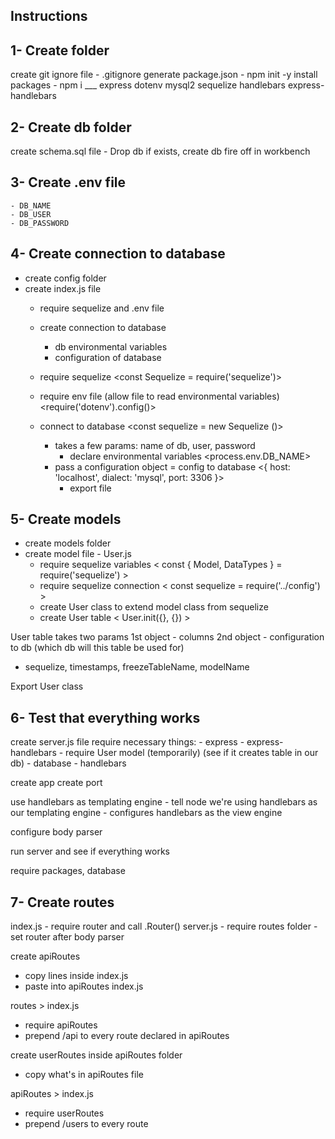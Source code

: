 ## Instructions

## 1- Create folder
create git ignore file - .gitignore
generate package.json - npm init -y
install packages - npm i ___ 
    express
    dotenv
    mysql2
    sequelize
    handlebars
    express-handlebars

## 2- Create db folder
create schema.sql file
    - Drop db if exists, create db
fire off in workbench

## 3- Create .env file
    - DB_NAME
    - DB_USER
    - DB_PASSWORD

## 4- Create connection to database
- create config folder
- create index.js file
    - require sequelize and .env file
    - create connection to database
        - db environmental variables
        - configuration of database


    - require sequelize <const Sequelize = require('sequelize')> 
    - require env file (allow file to read environmental variables)
        <require('dotenv').config()>
    - connect to database
        <const sequelize = new Sequelize ()>
        - takes a few params: name of db, user, password
            - declare environmental variables
                <process.env.DB_NAME>
        - pass a configuration object = config to database
                <{ host: 'localhost', dialect: 'mysql', port: 3306 }>
            - export file

## 5- Create models
- create models folder
- create model file - User.js
    - require sequelize variables
        < const { Model, DataTypes } = require('sequelize') >
    - require sequelize connection
        < const sequelize = require('../config') >
    - create User class to extend model class from sequelize
    - create User table
        < User.init({}, {}) >

User table takes two params
1st object - columns
2nd object - configuration to db (which db will this table be used for)
- sequelize, timestamps, freezeTableName, modelName

Export User class

## 6- Test that everything works
create server.js file
require necessary things:
    - express
    - express-handlebars
    - require User model (temporarily)
        (see if it creates table in our db)
    - database
    - handlebars

create app
create port

use handlebars as templating engine
    - tell node we're using handlebars as our templating engine
    - configures handlebars as the view engine

configure body parser

run server and see if everything works

require packages, database

## 7- Create routes
index.js 
    - require router and call .Router()
server.js
    - require routes folder
    - set router after body parser

create apiRoutes
- copy lines inside index.js
- paste into apiRoutes index.js

routes > index.js
- require apiRoutes
- prepend /api to every route declared in apiRoutes

create userRoutes inside apiRoutes folder
- copy what's in apiRoutes file

apiRoutes > index.js
- require userRoutes
- prepend /users to every route










































